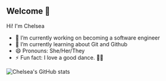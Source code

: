 ## Welcome 👋

Hi! I'm Chelsea 

- 🔭 I’m currently working on becoming a software engineer
- 🌱 I’m currently learning about Git and Github
- 😄 Pronouns: She/Her/They
- ⚡ Fun fact: I love a good dance. 💃🏾

![Chelsea's GitHub stats](https://github-readme-stats.vercel.app/api?username=Dreamerc1&show_icons=true)
